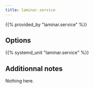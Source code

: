 ```yaml
---
title: laminar.service
---
```


{{% provided_by "laminar.service" %}}

## Options

{{% systemd_unit "laminar.service" %}}

## Additionnal notes

Nothing here.